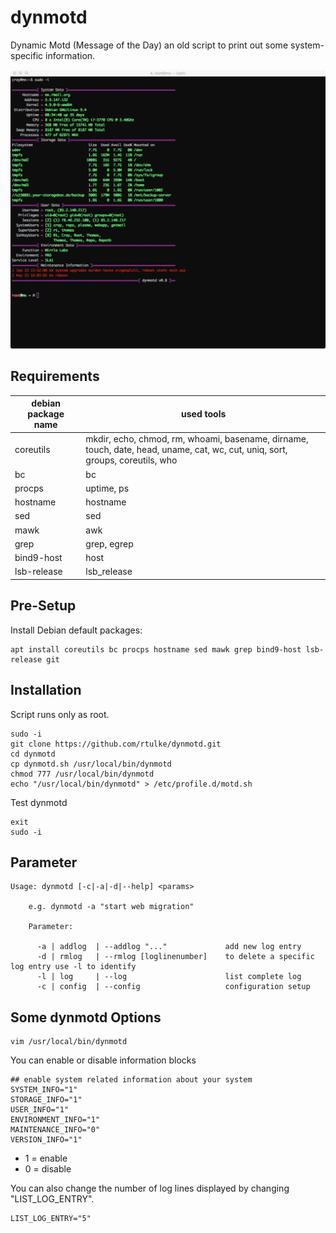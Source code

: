 # dynmotd
Dynamic Motd (Message of the Day) an old script to print out some system-specific information.


![Example](/data/dynmotd.png)


Requirements
------------

|debian package name  |used tools            |
|---------------------|----------------------|
|coreutils|mkdir, echo, chmod, rm, whoami, basename, dirname, touch, date, head, uname, cat, wc, cut, uniq, sort, groups, coreutils, who|
|bc|bc|
|procps|uptime, ps|
|hostname|hostname|
|sed|sed|
|mawk|awk|
|grep|grep, egrep|
|bind9-host|host|
|lsb-release|lsb_release|

Pre-Setup
---------

Install Debian default packages:

~~~
apt install coreutils bc procps hostname sed mawk grep bind9-host lsb-release git
~~~

Installation
------------

Script runs only as root.

~~~
sudo -i
git clone https://github.com/rtulke/dynmotd.git
cd dynmotd
cp dynmotd.sh /usr/local/bin/dynmotd
chmod 777 /usr/local/bin/dynmotd
echo "/usr/local/bin/dynmotd" > /etc/profile.d/motd.sh
~~~

Test dynmotd

~~~
exit
sudo -i
~~~

Parameter 
---------

~~~
Usage: dynmotd [-c|-a|-d|--help] <params>

    e.g. dynmotd -a "start web migration"

    Parameter:

      -a | addlog  | --addlog "..."             add new log entry
      -d | rmlog   | --rmlog [loglinenumber]    to delete a specific log entry use -l to identify
      -l | log     | --log                      list complete log
      -c | config  | --config                   configuration setup
~~~

Some dynmotd Options
--------------------

~~~
vim /usr/local/bin/dynmotd
~~~

You can enable or disable information blocks 

~~~
## enable system related information about your system
SYSTEM_INFO="1"
STORAGE_INFO="1"
USER_INFO="1"
ENVIRONMENT_INFO="1"
MAINTENANCE_INFO="0"
VERSION_INFO="1"
~~~

 * 1 = enable
 * 0 = disable

You can also change the number of log lines displayed by changing "LIST_LOG_ENTRY".

~~~
LIST_LOG_ENTRY="5"
~~~
